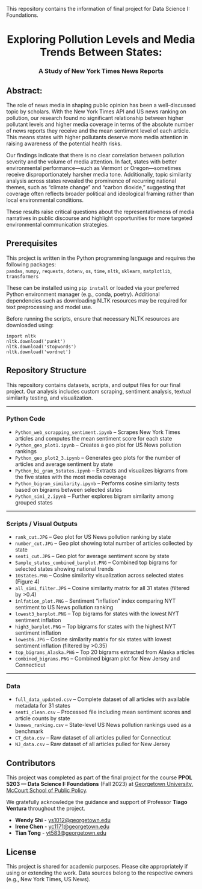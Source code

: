 This repository contains the information of final project for Data Science I: Foundations.

<h1 align="center"> Exploring Pollution Levels and Media Trends Between States: </h1>
<h3 align="center"> A Study of New York Times News Reports </h3>  

## Abstract:

The role of news media in shaping public opinion has been a well-discussed topic by scholars. With the New York Times API and US news ranking on pollution, our research found no significant relationship between higher pollutant levels and higher media coverage in terms of the absolute number of news reports they receive and the mean sentiment level of each article. This means states with higher pollutants deserve more media attention in raising awareness of the potential health risks. 

Our findings indicate that there is no clear correlation between pollution severity and the volume of media attention. In fact, states with better environmental performance—such as Vermont or Oregon—sometimes receive disproportionately harsher media tone. Additionally, topic similarity analysis across states revealed the prominence of recurring national themes, such as “climate change” and “carbon dioxide,” suggesting that coverage often reflects broader political and ideological framing rather than local environmental conditions.

These results raise critical questions about the representativeness of media narratives in public discourse and highlight opportunities for more targeted environmental communication strategies.

<!-- PREREQUISITES -->
<h2 id="prerequisites">Prerequisites</h2>

This project is written in the Python programming language and requires the following packages:<br>
<code>pandas</code>, <code>numpy</code>, <code>requests</code>, <code>dotenv</code>, <code>os</code>, <code>time</code>, <code>nltk</code>, <code>sklearn</code>, <code>matplotlib</code>, <code>transformers</code>

These can be installed using <code>pip install</code> or loaded via your preferred Python environment manager (e.g., conda, poetry). Additional dependencies such as downloading NLTK resources may be required for text preprocessing and model use.

Before running the scripts, ensure that necessary NLTK resources are downloaded using:

<pre><code>import nltk
nltk.download('punkt')
nltk.download('stopwords')
nltk.download('wordnet')
</code></pre>


<!-- Repository Structure -->
<h2 id="project-files">Repository Structure</h2>

<p>
This repository contains datasets, scripts, and output files for our final project. 
Our analysis includes custom scraping, sentiment analysis, textual similarity testing, and visualization.
</p>

---

<h3>Python Code</h3>

<ul>
  <li><code>Python_web_scrapping_sentiment.ipynb</code> – Scrapes New York Times articles and computes the mean sentiment score for each state</li>
  <li><code>Python_geo_plot1.ipynb</code> – Creates a geo plot for US News pollution rankings</li>
  <li><code>Python_geo_plot2_3.ipynb</code> – Generates geo plots for the number of articles and average sentiment by state</li>
  <li><code>Python_bi_gram_5states.ipynb</code> – Extracts and visualizes bigrams from the five states with the most media coverage</li>
  <li><code>Python_bigram_similarity.ipynb</code> – Performs cosine similarity tests based on bigrams between selected states</li>
  <li><code>Python_simi_2.ipynb</code> – Further explores bigram similarity among grouped states</li>
</ul>

---

<h3>Scripts / Visual Outputs</h3>

<ul>
  <li><code>rank_cut.JPG</code> – Geo plot for US News pollution ranking by state</li>
  <li><code>number_cut.JPG</code> – Geo plot showing total number of articles collected by state</li>
  <li><code>senti_cut.JPG</code> – Geo plot for average sentiment score by state</li>
  <li><code>Sample_states_combined_barplot.PNG</code> – Combined top bigrams for selected states showing national trends</li>
  <li><code>10states.PNG</code> – Cosine similarity visualization across selected states (Figure 4)</li>
  <li><code>all_simi_filter.JPG</code> – Cosine similarity matrix for all 31 states (filtered by &gt;0.4)</li>
  <li><code>inlfation_plot.PNG</code> – Sentiment “inflation” index comparing NYT sentiment to US News pollution ranking</li>
  <li><code>lowest3_barplot.PNG</code> – Top bigrams for states with the lowest NYT sentiment inflation</li>
  <li><code>high3_barplot.PNG</code> – Top bigrams for states with the highest NYT sentiment inflation</li>
  <li><code>lowest6.JPG</code> – Cosine similarity matrix for six states with lowest sentiment inflation (filtered by &gt;0.35)</li>
  <li><code>top_bigrams_Alaska.PNG</code> – Top 20 bigrams extracted from Alaska articles</li>
  <li><code>combined_bigrams.PNG</code> – Combined bigram plot for New Jersey and Connecticut</li>
</ul>

---

<h3>Data</h3>

<ul>
  <li><code>full_data_updated.csv</code> – Complete dataset of all articles with available metadata for 31 states</li>
  <li><code>senti_clean.csv</code> – Processed file including mean sentiment scores and article counts by state</li>
  <li><code>Usnews_ranking.csv</code> – State-level US News pollution rankings used as a benchmark</li>
  <li><code>CT_data.csv</code> – Raw dataset of all articles pulled for Connecticut</li>
  <li><code>NJ_data.csv</code> – Raw dataset of all articles pulled for New Jersey</li>
</ul>



<!-- CONTRIBUTORS -->
<h2 id="contributors">Contributors</h2>

<p>
This project was completed as part of the final project for 
the course <strong>PPOL 5203 — Data Science I: Foundations</strong> (Fall 2023) at 
<a href="https://mccourt.georgetown.edu/">Georgetown University, McCourt School of Public Policy</a>.
</p>

We gratefully acknowledge the guidance and support of Professor <strong>Tiago Ventura</strong> throughout the project.

<ul>
  <li><strong>Wendy Shi</strong> - <a href="mailto:ys1012@georgetown.edu">ys1012@georgetown.edu</a></li>
  <li><strong>Irene Chen</strong> - <a href="mailto:yc1171@georgetown.edu">yc1171@georgetown.edu</a></li>
  <li><strong>Tian Tong</strong> - <a href="mailto:yt583@georgetown.edu">yt583@georgetown.edu</a></li>
</ul>

<h2 id="license">License</h2>

<p>
This project is shared for academic purposes. Please cite appropriately if using or extending the work. Data sources belong to the respective owners (e.g., New York Times, US News).
</p>


